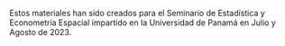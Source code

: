 Estos materiales han sido creados para el Seminario de Estadística y Econometría Espacial impartido en la Universidad de Panamá en Julio y Agosto de 2023.
